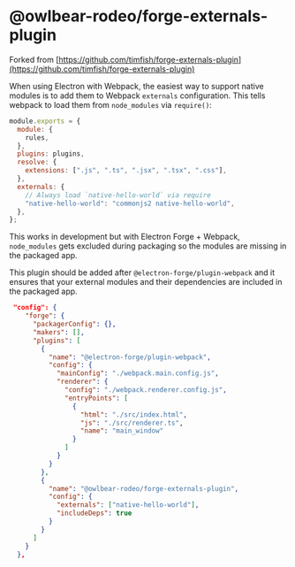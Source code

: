 # @owlbear-rodeo/forge-externals-plugin

Forked from [https://github.com/timfish/forge-externals-plugin](https://github.com/timfish/forge-externals-plugin)

When using Electron with Webpack, the easiest way to support native
modules is to add them to Webpack `externals` configuration. This tells webpack
to load them from `node_modules` via `require()`:

```js
module.exports = {
  module: {
    rules,
  },
  plugins: plugins,
  resolve: {
    extensions: [".js", ".ts", ".jsx", ".tsx", ".css"],
  },
  externals: {
    // Always load `native-hello-world` via require
    "native-hello-world": "commonjs2 native-hello-world",
  },
};
```

This works in development but with Electron Forge + Webpack,
`node_modules` gets excluded during packaging so the modules are missing in the
packaged app.

This plugin should be added after `@electron-forge/plugin-webpack` and it
ensures that your external modules and their dependencies are included in the
packaged app.

```json
 "config": {
    "forge": {
      "packagerConfig": {},
      "makers": [],
      "plugins": [
        {
          "name": "@electron-forge/plugin-webpack",
          "config": {
            "mainConfig": "./webpack.main.config.js",
            "renderer": {
              "config": "./webpack.renderer.config.js",
              "entryPoints": [
                {
                  "html": "./src/index.html",
                  "js": "./src/renderer.ts",
                  "name": "main_window"
                }
              ]
            }
          }
        },
        {
          "name": "@owlbear-rodeo/forge-externals-plugin",
          "config": {
            "externals": ["native-hello-world"],
            "includeDeps": true
          }
        }
      ]
    }
  },
```
